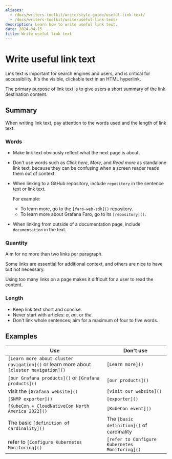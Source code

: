 ```yaml
---
aliases:
  - /docs/writers-toolkit/write/style-guide/useful-link-text/
  - /docs/writers-toolkit/write/useful-link-text/
description: Learn how to write useful link text.
date: 2024-04-15
title: Write useful link text
---
```


# Write useful link text

Link text is important for search engines and users, and is critical for accessibility.
It's the visible, clickable text in an HTML hyperlink.

The primary purpose of link text is to give users a short summary of the link destination content.

## Summary

When writing link text, pay attention to the words used and the length of link text.

### Words

- Make link text obviously reflect what the next page is about.
- Don't use words such as _Click here_, _More_, and _Read more_ as standalone link text, because they can be confusing when a screen reader reads them out of context.

- When linking to a GitHub repository, include `repository` in the sentence text or link text.

  For example:

  - To learn more, go to the `[faro-web-sdk]()` repository.
  - To learn more about Grafana Faro, go to its `[repository]()`.

- When linking from outside of a documentation page, include `documentation` in the text.

### Quantity

Aim for no more than two links per paragraph.

Some links are essential for additional context, and others are nice to have but not necessary.

Using too many links on a page makes it difficult for a user to read the content.

### Length

- Keep link text short and concise.
- Never start with articles: _a_, _an_, or _the_.
- Don't link whole sentences; aim for a maximum of four to five words.

## Examples

| Use                                                                                    | Don't use                                      |
| -------------------------------------------------------------------------------------- | ---------------------------------------------- |
| `[Learn more about cluster navigation]()` or learn more about `[cluster navigation]()` | `[Learn more]()`                               |
| `[our Grafana products]()` or `[Grafana products]()`                                   | `[our products]()`                             |
| visit the `[Grafana website]()`                                                        | `[visit our website]()`                        |
| `[SNMP exporter]()`                                                                    | `[exporter]()`                                 |
| `[KubeCon + CloudNativeCon North America 2022]()`                                      | `[KubeCon event]()`                            |
| The basic `[definition of cardinality]()`                                              | The `[basic definition]()` of cardinality      |
| refer to `[Configure Kubernetes Monitoring]()`                                         | `[refer to Configure Kubernetes Monitoring]()` |
